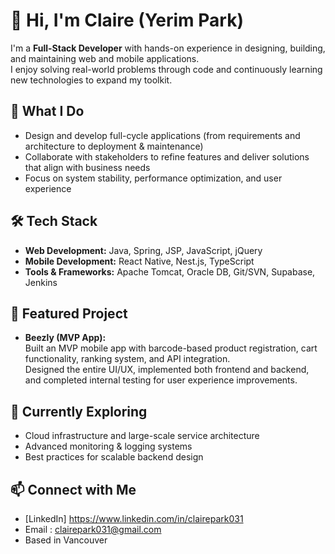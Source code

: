 # 👋 Hi, I'm Claire (Yerim Park)

I'm a **Full-Stack Developer** with hands-on experience in designing, building, and maintaining web and mobile applications.  
I enjoy solving real-world problems through code and continuously learning new technologies to expand my toolkit.  

## 🚀 What I Do
- Design and develop full-cycle applications (from requirements and architecture to deployment & maintenance)  
- Collaborate with stakeholders to refine features and deliver solutions that align with business needs  
- Focus on system stability, performance optimization, and user experience  

## 🛠️ Tech Stack
- **Web Development:** Java, Spring, JSP, JavaScript, jQuery  
- **Mobile Development:** React Native, Nest.js, TypeScript  
- **Tools & Frameworks:** Apache Tomcat, Oracle DB, Git/SVN, Supabase, Jenkins  

## 📌 Featured Project
- **Beezly (MVP App):**  
  Built an MVP mobile app with barcode-based product registration, cart functionality, ranking system, and API integration.  
  Designed the entire UI/UX, implemented both frontend and backend, and completed internal testing for user experience improvements.  

## 🌱 Currently Exploring
- Cloud infrastructure and large-scale service architecture  
- Advanced monitoring & logging systems  
- Best practices for scalable backend design  

## 📫 Connect with Me
- [LinkedIn] https://www.linkedin.com/in/clairepark031
- Email : clairepark031@gmail.com
- Based in Vancouver
